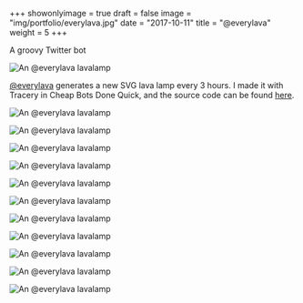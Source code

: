 +++
showonlyimage = true
draft = false
image = "img/portfolio/everylava.jpg"
date = "2017-10-11"
title = "@everylava"
weight = 5
+++

A groovy Twitter bot

<!--more-->

![An @everylava lavalamp](/img/portfolio/everylava.jpg)

[@everylava](https://twitter.com/everylava) generates a new SVG lava lamp every 3 hours. I made it with Tracery in Cheap Bots Done Quick, and the source code can be found [here](https://cheapbotsdonequick.com/source/everylava).

![An @everylava lavalamp](/img/portfolio/everylava2.jpg)

![An @everylava lavalamp](/img/portfolio/everylava3.jpg)

![An @everylava lavalamp](/img/portfolio/everylava4.jpg)

![An @everylava lavalamp](/img/portfolio/everylava5.jpg)

![An @everylava lavalamp](/img/portfolio/everylava6.jpg)

![An @everylava lavalamp](/img/portfolio/everylava7.jpg)

![An @everylava lavalamp](/img/portfolio/everylava8.jpg)

![An @everylava lavalamp](/img/portfolio/everylava9.jpg)

![An @everylava lavalamp](/img/portfolio/everylava10.jpg)

![An @everylava lavalamp](/img/portfolio/everylava11.jpg)

![An @everylava lavalamp](/img/portfolio/everylava12.jpg)